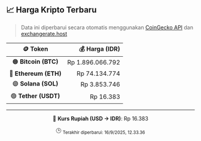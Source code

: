 

<!-- HARGA_KRIPTO -->
## 📈 Harga Kripto Terbaru

> Data ini diperbarui secara otomatis menggunakan [CoinGecko API](https://www.coingecko.com/) dan [exchangerate.host](https://exchangerate.host/)

<div align="center">

| 🪙 Token | 💰 Harga (IDR) |
|:------:|---------------:|
| 🟠 **Bitcoin (BTC)**   | Rp 1.896.066.792 |
| 🔵 **Ethereum (ETH)**  | Rp 74.134.774 |
| 🟣 **Solana (SOL)**    | Rp 3.853.746 |
| 🟢 **Tether (USDT)**   | Rp 16.383 |

---

💱 **Kurs Rupiah (USD → IDR)**: Rp 16.383

🕒 <sub>Terakhir diperbarui: 16/9/2025, 12.33.36</sub>

</div>
<!-- /HARGA_KRIPTO -->